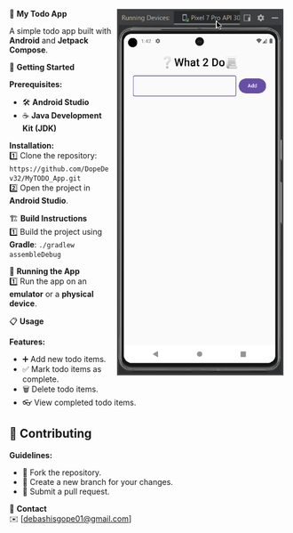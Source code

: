 <img src="media/todo1.gif" 
width="300" hspace="10" align="right">



 📝 **My Todo App**  

A simple todo app built with **Android** and **Jetpack Compose**.  



 🚀 **Getting Started**  

 **Prerequisites:**  
* 🛠️ **Android Studio**  
* ☕ **Java Development Kit (JDK)**  

 **Installation:**  
1️⃣ Clone the repository: `https://github.com/DopeDev32/MyTODO_App.git`  
2️⃣ Open the project in **Android Studio**.  



 🏗️ **Build Instructions**  
1️⃣ Build the project using **Gradle**: `./gradlew assembleDebug`  



 📱 **Running the App**  
1️⃣ Run the app on an **emulator** or a **physical device**.  



 📋 **Usage**  

 **Features:**  
* ➕ Add new todo items.  
* ✅ Mark todo items as complete.  
* 🗑️ Delete todo items.  
* 👓 View completed todo items.  
<!--
### **Screenshots:**  
📸 [Include screenshots or GIFs here]  
-->

## 🤝 **Contributing**  

 **Guidelines:**  
* 🍴 Fork the repository.  
* 🌿 Create a new branch for your changes.  
* 🔄 Submit a pull request.  



 📧 **Contact**  
✉️ [debashisgope01@gmail.com]  


